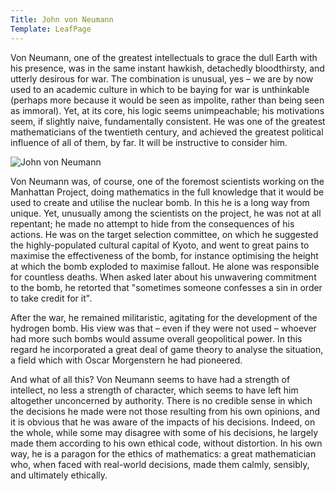 ```yaml
---
Title: John von Neumann
Template: LeafPage
---
```


Von Neumann, one of the greatest intellectuals to grace the dull Earth with his presence, was in the same instant hawkish, detachedly bloodthirsty, and utterly desirous for war. The combination is unusual, yes – we are by now used to an academic culture in which to be baying for war is unthinkable (perhaps more because it would be seen as impolite, rather than being seen as immoral). Yet, at its core, his logic seems unimpeachable; his motivations seem, if slightly naive, fundamentally consistent. He was one of the greatest mathematicians of the twentieth century, and achieved the greatest political influence of all of them, by far. It will be instructive to consider him. 

![John von Neumann](http://cueimps.soc.srcf.net/course/media/vonneumann.gif "John von Neumann")

Von Neumann was, of course, one of the foremost scientists working on the Manhattan Project, doing mathematics in the full knowledge that it would be used to create and utilise the nuclear bomb. In this he is a long way from unique. Yet, unusually among the scientists on the project, he was not at all repentant; he made no attempt to hide from the consequences of his actions. He was on the target selection committee, on which he suggested the highly-populated cultural capital of Kyoto, and went to great pains to maximise the effectiveness of the bomb, for instance optimising the height at which the bomb exploded to maximise fallout. He alone was responsible for countless deaths. When asked later about his unwavering commitment to the bomb, he retorted that "sometimes someone confesses a sin in order to take credit for it".

After the war, he remained militaristic, agitating for the development of the hydrogen bomb. His view was that – even if they were not used – whoever had more such bombs would assume overall geopolitical power. In this regard he incorporated a great deal of game theory to analyse the situation, a field which with Oscar Morgenstern he had pioneered. 

And what of all this? Von Neumann seems to have had a strength of intellect, no less a strength of character, which seems to have left him altogether unconcerned by authority. There is no credible sense in which the decisions he made were not those resulting from his own opinions, and it is obvious that he was aware of the impacts of his decisions. Indeed, on the whole, while some may disagree with some of his decisions, he largely made them according to his own ethical code, without distortion. In his own way, he is a paragon for the ethics of mathematics: a great mathematician who, when faced with real-world decisions, made them calmly, sensibly, and ultimately ethically. 

